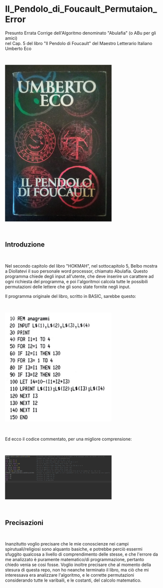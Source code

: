 # Il_Pendolo_di_Foucault_Permutaion_Error
Presunto Errata Corrige dell'Algoritmo denominato "Abulafia" (o ABu per gli amici) <BR>
nel Cap. 5 del libro "Il Pendolo di Foucault" del Maestro Letterario Italiano Umberto Eco

<BR>

<p>
  <img src="https://raw.githubusercontent.com/JonnyBanana/Il_Pendolo_di_Foucault_Permutaion_Error/main/IMG/il_pendolo_di_foucault.jpg" width="350">
</p>

<BR>

<h2>Introduzione</h2>
  
<BR>

  
Nel secondo capitolo del libro "HOKMAH", nel sottocapitolo 5,   Belbo mostra a Diollatevi il suo personale word processor, chiamato Abulafia.
Questo programma chiede degli input all'utente, che deve inserire un carattere ad ogni richiesta del programma, e poi l'algoritmoi calcola tutte le possibili permutazioni delle lettere che gli sono state fornite negli input.

Il programma originale del libro, scritto in BASIC, sarebbe questo:
  
<BR>
    
 <p>
  <img src="https://raw.githubusercontent.com/JonnyBanana/Il_Pendolo_di_Foucault_Permutaion_Error/main/IMG/programma_basic.png" width="350">
</p>

<BR>   

Ed ecco il codice commentato, per una migliore comprensione:
  
<BR>
  
 <p>
  <img src="https://raw.githubusercontent.com/JonnyBanana/Il_Pendolo_di_Foucault_Permutaion_Error/main/IMG/Abu-commentato.PNG" width="350">
</p>
  
<BR>
   
   
  
   
 <h2>Precisazioni</h2>
  
<BR>
  
  
Inanzitutto voglio precisare che le mie conoscienze nei campi spirutuali/religiosi sono alquanto basiche, e potrebbe perciò essermi sfuggito qualcosa a livello
di comprendimento delle stesse, e che l'errore da me analizzato è puramente matematico/di programmazione, pertanto chiedo venia se cosi fosse.
Voglio inoltre precisare che al momento della stesura di questa repo, non ho neanche terminato il libro, ma ciò che mi interessava era analizzare l'algoritmo, e le corrette permutazioni considerando tutte le varibaili, e le costanti, del calcolo matematico.
  
<BR>
